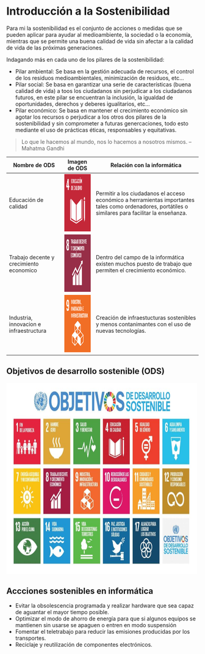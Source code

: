 # Introducción a la Sostenibilidad

Para mi la sostenibilidad es el conjunto de acciones o medidas que se pueden aplicar para ayudar al medioambiente, la sociedad o la economía, mientras que se permite una buena calidad de vida sin afectar a la calidad de vida de las próximas generaciones. 

Indagando más en cada uno de los pilares de la sostenibilidad: 
- Pilar ambiental: Se basa en la gestión adecuada de recursos, el control de los residuos medioambientales, minimización de residuos, etc... 
- Pilar social: Se basa en garantizar una serie de características (buena calidad de vida) a toos los ciudadanos sin perjudicar a los ciudadanos futuros, en este pilar se encuentran la inclusión, la igualdad de oportunidades, derechos y deberes igualitarios, etc... 
- Pilar económico: Se basa en mantener el crecimiento económico sin agotar los recursos o perjudicar a los otros dos pilares de la sostenibilidad y sin comprometer a futuras genercaciones, todo esto mediante el uso de prácticas éticas, responsables y equitativas. 

>Lo que le hacemos al mundo, nos lo hacemos a nosotros mismos. – Mahatma Gandhi

| Nombre de ODS | Imagen de ODS | Relación con la informática |
| ------------- | ------------- | --------------------------- |
| Educación de calidad | <img width="150" height="150" alt="ODS 4 - Educación de calidad" src="https://github.com/AidanGuzmanPostigo/P2---MarkDown-basico/blob/main/resources/4.png"/> | Permitir a los ciudadanos el acceso económico a herramientas importantes tales como ordenadores, portátiles o similares para facilitar la enseñanza. |
| Trabajo decente y crecimiento economico | <img width="150" height="150" alt="ODS 8 - Trabajo decente y crecimiento economico" src="https://github.com/AidanGuzmanPostigo/P2---MarkDown-basico/blob/main/resources/8.png"/> | Dentro del campo de la informática existen muchos puesto de trabajo que permiten el crecimiento económico. |
| Industria, innovacion e infraestructura | <img width="150" height="150" alt="ODS 9 - Industria, innovacion e infraestructura" src="https://github.com/AidanGuzmanPostigo/P2---MarkDown-basico/blob/main/resources/9.png"/> | Creación de infraestucturas sostenibles y menos contanimantes con el uso de nuevas tecnologías. |

## Objetivos de desarrollo sostenible (ODS)
<img width="500" height="500" alt="ODS" src="https://github.com/AidanGuzmanPostigo/P2---MarkDown-basico/blob/main/resources/ODS.png"/>

## Accciones sostenibles en informática
- Evitar la obsolescencia programada y realizar hardware que sea capaz de aguantar el mayor tiempo posible.
- Optimizar el modo de ahorro de energía para que si algunos equipos se mantienen sin usarse se apaguen o entren en modo suspensión
- Fomentar el teletrabajo para reducir las emisiones producidas por los transportes.
- Reciclaje y reutilización de componentes electrónicos.
